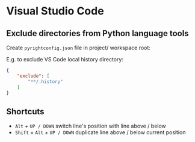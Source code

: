 # Visual Studio Code

## Exclude directories from Python language tools

Create `pyrightconfig.json` file in project/ workspace root:

E.g. to exclude VS Code local history directory:

```json
{
    "exclude": [
        "**/.history"
    ]
}

```

## Shortcuts

- `Alt` + `UP / DOWN` switch line's position with line above / below
- `Shift` + `Alt` + `UP / DOWN` duplicate line above / below current position
